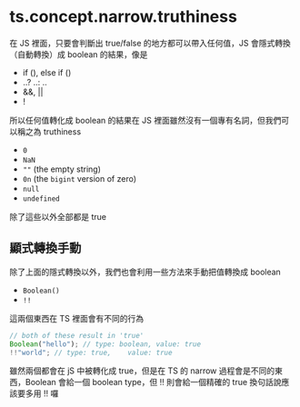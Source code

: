 # ts.concept.narrow.truthiness

在 JS 裡面，只要會判斷出 true/false 的地方都可以帶入任何值，JS 會隱式轉換（自動轉換）成 boolean 的結果，像是

- if (), else if ()
- ..? ..: ..
- &&, ||
- !

所以任何值轉化成 boolean 的結果在 JS 裡面雖然沒有一個專有名詞，但我們可以稱之為 truthiness

-   `0`
-   `NaN`
-   `""` (the empty string)
-   `0n` (the `bigint` version of zero)
-   `null`
-   `undefined`

除了這些以外全部都是 true

## 顯式轉換手動

除了上面的隱式轉換以外，我們也會利用一些方法來手動把值轉換成 boolean

- `Boolean()`
- `!!`

這兩個東西在 TS 裡面會有不同的行為

```ts
// both of these result in 'true'
Boolean("hello"); // type: boolean, value: true
!!"world"; // type: true,    value: true
```

雖然兩個都會在 jS 中被轉化成 true，但是在 TS 的 narrow 過程會是不同的東西，Boolean 會給一個 boolean type，但 !! 則會給一個精確的 true
換句話說應該要多用 !! 囉
